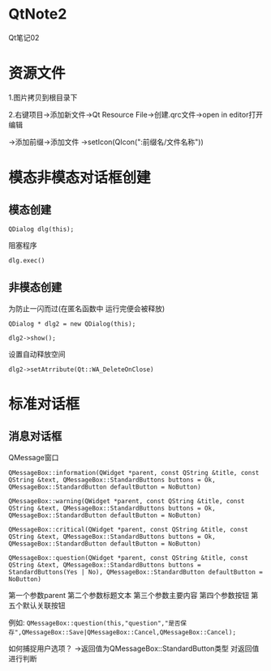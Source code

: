 # QtNote2
Qt笔记02
# 资源文件

1.图片拷贝到根目录下

2.右键项目->添加新文件->Qt Resource File->创建.qrc文件->open in editor打开编辑

->添加前缀->添加文件
->setIcon(QIcon(":前缀名/文件名称"))

# 模态非模态对话框创建

## 模态创建

`QDialog dlg(this);`

阻塞程序

`dlg.exec()`

## 非模态创建

为防止一闪而过(在匿名函数中 运行完便会被释放)

`QDialog * dlg2 = new QDialog(this);`

`dlg2->show();`

设置自动释放空间

`dlg2->setAtrribute(Qt::WA_DeleteOnClose)`

# 标准对话框

## 消息对话框
QMessage窗口

`QMessageBox::information(QWidget *parent, const QString &title, const QString &text, QMessageBox::StandardButtons buttons = Ok, QMessageBox::StandardButton defaultButton = NoButton)`

`QMessageBox::warning(QWidget *parent, const QString &title, const QString &text, QMessageBox::StandardButtons buttons = Ok, QMessageBox::StandardButton defaultButton = NoButton)`

`QMessageBox::critical(QWidget *parent, const QString &title, const QString &text, QMessageBox::StandardButtons buttons = Ok, QMessageBox::StandardButton defaultButton = NoButton)`

`QMessageBox::question(QWidget *parent, const QString &title, const QString &text, QMessageBox::StandardButtons buttons = StandardButtons(Yes | No), QMessageBox::StandardButton defaultButton = NoButton)`

第一个参数parent 第二个参数标题文本 第三个参数主要内容 第四个参数按钮 第五个默认关联按钮

例如:
`QMessageBox::question(this,"question","是否保存",QMessageBox::Save|QMessageBox::Cancel,QMessageBox::Cancel);`

如何捕捉用户选项？
->返回值为QMessageBox::StandardButton类型
对返回值进行判断
